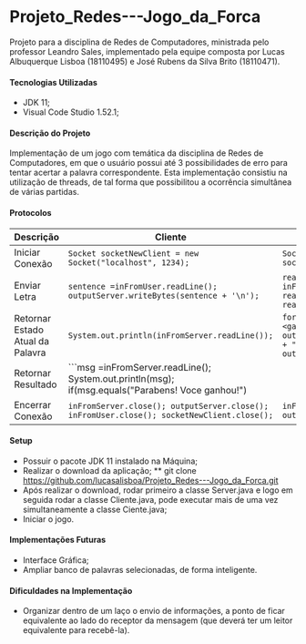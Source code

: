 # Projeto_Redes---Jogo_da_Forca
Projeto para a disciplina de Redes de Computadores, ministrada pelo professor Leandro Sales, implementado pela equipe composta por Lucas Albuquerque Lisboa (18110495) e José Rubens da Silva Brito (18110471).

#### Tecnologias Utilizadas
* JDK 11;
* Visual Code Studio 1.52.1;

#### Descrição do Projeto
Implementação de um jogo com temática da disciplina de Redes de Computadores, em que o usuário possui até 3 possibilidades de erro para tentar acertar a palavra correspondente. Esta implementação consistiu na utilização de threads, de tal forma que possibilitou a ocorrência simultânea de várias partidas.

#### Protocolos
Descrição | Cliente | Servidor
----------| --------| --------
Iniciar Conexão |`Socket socketNewClient = new Socket("localhost", 1234);`|`Socket connectionSocket = socketServer.accept();`
Enviar Letra | ```sentence =inFromUser.readLine(); outputServer.writeBytes(sentence + '\n'); ``` | ```readCliente = inFromGame.readLine(); readCliente = readCliente.toLowerCase();```
Retornar Estado Atual da Palavra | `System.out.println(inFromServer.readLine());` | ```for (int i = 0 ; i <gameSentence.length();i++){ outToGame.writeUTF(letters.get(i) + " ");} outToGame.writeByte('\n');```
Retornar Resultado | ```msg =inFromServer.readLine(); System.out.println(msg); if(msg.equals("Parabens! Voce ganhou!") || msg.equals("Que pena! Voce perdeu!")){ break;}``` | ```String msg; if(count_lifes < 3) { msg = "Parabens! Voce ganhou!"; } else{ outToGame.writeBytes("Palavraera:"+gameSentence+'\n');msg ="Que pena! Voceperdeu!";}outToGame.writeBytes(msg + '\n');```
Encerrar Conexão | ```inFromServer.close(); outputServer.close(); inFromUser.close(); socketNewClient.close(); ``` | ```inFromGame.close(); outToGame.close();```

#### Setup
* Possuir o pacote JDK 11 instalado na Máquina;
* Realizar o download da aplicação;
** git clone https://github.com/lucasalisboa/Projeto_Redes---Jogo_da_Forca.git
* Após realizar o download, rodar primeiro a classe Server.java e logo em seguida rodar a classe Cliente.java, pode executar mais de uma vez simultaneamente a classe Ciente.java;
* Iniciar o jogo.

#### Implementações Futuras
* Interface Gráfica;
* Ampliar banco de palavras selecionadas, de forma inteligente.

#### Dificuldades na Implementação
* Organizar dentro de um laço o envio de informações, a ponto de ficar equivalente ao lado do receptor da mensagem (que deverá ter um leitor equivalente para recebê-la).
